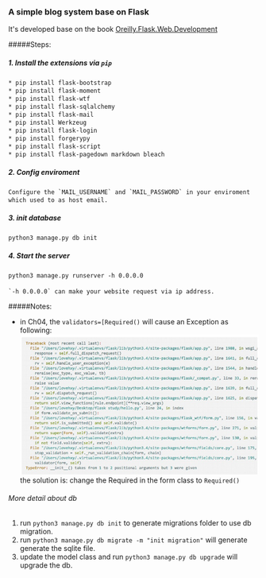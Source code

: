### A simple blog system base on Flask

It's developed base on the book [Oreilly.Flask.Web.Development][1]


#####Steps:

##### 1. Install the extensions via `pip`

	* pip install flask-bootstrap
	* pip install flask-moment
	* pip install flask-wtf
	* pip install flask-sqlalchemy
	* pip install flask-mail
	* pip install Werkzeug
	* pip install flask-login
	* pip install forgerypy
	* pip install flask-script
	* pip install flask-pagedown markdown bleach

##### 2. Config enviroment
  	Configure the `MAIL_USERNAME` and `MAIL_PASSWORD` in your enviroment which used to as host email.

##### 3. init database
	python3 manage.py db init

##### 4. Start the server
	python3 manage.py runserver -h 0.0.0.0

	`-h 0.0.0.0` can make your website request via ip address.


#####Notes:
* in Ch04, the ```validators=[Required()``` will cause an Exception as following:
![Exception][excep1]
the solution is:
change the Required in the form class to `Required()`

###### More detail about db 
1. run ```python3 manage.py db init``` to generate migrations folder to use db migration.
2. run ```python3 manage.py db migrate -m "init migration"``` will generate generate the sqlite file.
3. update the model class and run ```python3 manage.py db upgrade``` will upgrade the db.

[1]:http://shop.oreilly.com/product/0636920031116.do
[excep1]: exception1.png
